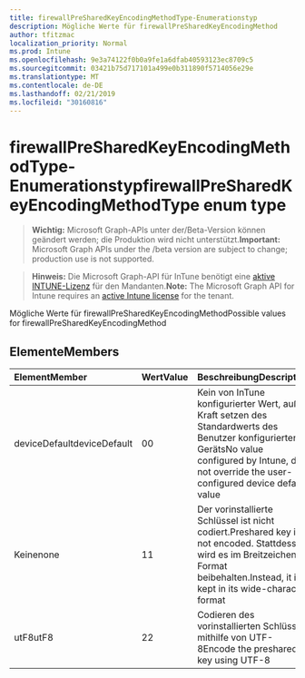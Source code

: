 ```yaml
---
title: firewallPreSharedKeyEncodingMethodType-Enumerationstyp
description: Mögliche Werte für firewallPreSharedKeyEncodingMethod
author: tfitzmac
localization_priority: Normal
ms.prod: Intune
ms.openlocfilehash: 9e3a74122f0b0a9fe1a6dfab40593123ec8709c5
ms.sourcegitcommit: 03421b75d717101a499e0b311890f5714056e29e
ms.translationtype: MT
ms.contentlocale: de-DE
ms.lasthandoff: 02/21/2019
ms.locfileid: "30160816"
---
```

# <a name="firewallpresharedkeyencodingmethodtype-enum-type"></a><span data-ttu-id="bed96-103">firewallPreSharedKeyEncodingMethodType-Enumerationstyp</span><span class="sxs-lookup"><span data-stu-id="bed96-103">firewallPreSharedKeyEncodingMethodType enum type</span></span>

> <span data-ttu-id="bed96-104">**Wichtig:** Microsoft Graph-APIs unter der/Beta-Version können geändert werden; die Produktion wird nicht unterstützt.</span><span class="sxs-lookup"><span data-stu-id="bed96-104">**Important:** Microsoft Graph APIs under the /beta version are subject to change; production use is not supported.</span></span>

> <span data-ttu-id="bed96-105">**Hinweis:** Die Microsoft Graph-API für InTune benötigt eine [aktive INTUNE-Lizenz](https://go.microsoft.com/fwlink/?linkid=839381) für den Mandanten.</span><span class="sxs-lookup"><span data-stu-id="bed96-105">**Note:** The Microsoft Graph API for Intune requires an [active Intune license](https://go.microsoft.com/fwlink/?linkid=839381) for the tenant.</span></span>

<span data-ttu-id="bed96-106">Mögliche Werte für firewallPreSharedKeyEncodingMethod</span><span class="sxs-lookup"><span data-stu-id="bed96-106">Possible values for firewallPreSharedKeyEncodingMethod</span></span>

## <a name="members"></a><span data-ttu-id="bed96-107">Elemente</span><span class="sxs-lookup"><span data-stu-id="bed96-107">Members</span></span>
|<span data-ttu-id="bed96-108">Element</span><span class="sxs-lookup"><span data-stu-id="bed96-108">Member</span></span>|<span data-ttu-id="bed96-109">Wert</span><span class="sxs-lookup"><span data-stu-id="bed96-109">Value</span></span>|<span data-ttu-id="bed96-110">Beschreibung</span><span class="sxs-lookup"><span data-stu-id="bed96-110">Description</span></span>|
|:---|:---|:---|
|<span data-ttu-id="bed96-111">deviceDefault</span><span class="sxs-lookup"><span data-stu-id="bed96-111">deviceDefault</span></span>|<span data-ttu-id="bed96-112">0</span><span class="sxs-lookup"><span data-stu-id="bed96-112">0</span></span>|<span data-ttu-id="bed96-113">Kein von InTune konfigurierter Wert, außer Kraft setzen des Standardwerts des Benutzer konfigurierten Geräts</span><span class="sxs-lookup"><span data-stu-id="bed96-113">No value configured by Intune, do not override the user-configured device default value</span></span>|
|<span data-ttu-id="bed96-114">Keine</span><span class="sxs-lookup"><span data-stu-id="bed96-114">none</span></span>|<span data-ttu-id="bed96-115">1</span><span class="sxs-lookup"><span data-stu-id="bed96-115">1</span></span>|<span data-ttu-id="bed96-116">Der vorinstallierte Schlüssel ist nicht codiert.</span><span class="sxs-lookup"><span data-stu-id="bed96-116">Preshared key is not encoded.</span></span> <span data-ttu-id="bed96-117">Stattdessen wird es im Breitzeichen Format beibehalten.</span><span class="sxs-lookup"><span data-stu-id="bed96-117">Instead, it is kept in its wide-character format</span></span>|
|<span data-ttu-id="bed96-118">utF8</span><span class="sxs-lookup"><span data-stu-id="bed96-118">utF8</span></span>|<span data-ttu-id="bed96-119">2</span><span class="sxs-lookup"><span data-stu-id="bed96-119">2</span></span>|<span data-ttu-id="bed96-120">Codieren des vorinstallierten Schlüssels mithilfe von UTF-8</span><span class="sxs-lookup"><span data-stu-id="bed96-120">Encode the preshared key using UTF-8</span></span>|




